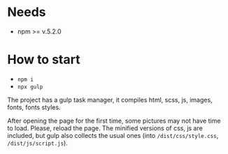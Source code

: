 # Needs
- npm >= v.5.2.0

# How to start
- `npm i`
- `npx gulp`

The project has a gulp task manager, it compiles html, scss, js, images, fonts, fonts styles.

After opening the page for the first time, some pictures may not have time to load.
Please, reload the page. The minified versions of css, js are included, but gulp also collects the usual ones 
(into `/dist/css/style.css`, `/dist/js/script.js`).
